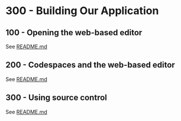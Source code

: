 # 300 - Building Our Application

## 100 - Opening the web-based editor

See [README.md](./100/README.md)

## 200 - Codespaces and the web-based editor

See [README.md](./200/README.md)

## 300 - Using source control

See [README.md](./300/README.md)
